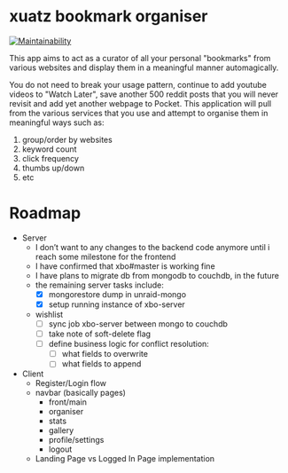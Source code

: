 # xuatz bookmark organiser

[![Maintainability](https://api.codeclimate.com/v1/badges/22af2c1116f0a0da638f/maintainability)](https://codeclimate.com/github/xuatz/xbo/maintainability)

This app aims to act as a curator of all your personal "bookmarks" from various websites and display them in a meaningful manner automagically.

You do not need to break your usage pattern, continue to add youtube videos to "Watch Later", save another 500 reddit posts that you will never revisit and add yet another webpage to Pocket. This application will pull from the various services that you use and attempt to organise them in meaningful ways such as:

1. group/order by websites
1. keyword count
1. click frequency
1. thumbs up/down
1. etc

# Roadmap

- Server
  - I don’t want to any changes to the backend code anymore until i reach some milestone for the frontend
  - I have confirmed that xbo#master is working fine
  - I have plans to migrate db from mongodb to couchdb, in the future
  - the remaining server tasks include:
    - [x] mongorestore dump in unraid-mongo
    - [x] setup running instance of xbo-server
  - wishlist
    - [ ] sync job xbo-server between mongo to couchdb
    - [ ] take note of soft-delete flag
    - [ ] define business logic for conflict resolution:
      - [ ] what fields to overwrite
      - [ ] what fields to append
- Client
  - Register/Login flow
  - navbar (basically pages)
    - front/main
    - organiser
    - stats
    - gallery
    - profile/settings
    - logout
  - Landing Page vs Logged In Page implementation
